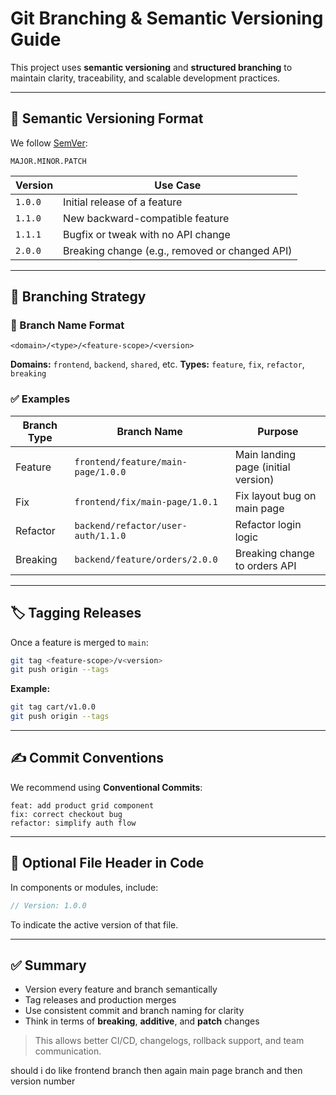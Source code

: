 # Git Branching & Semantic Versioning Guide

This project uses **semantic versioning** and **structured branching** to maintain clarity, traceability, and scalable development practices.

---

## 📌 Semantic Versioning Format

We follow [SemVer](https://semver.org):

```
MAJOR.MINOR.PATCH
```

| Version | Use Case                                       |
| ------- | ---------------------------------------------- |
| `1.0.0` | Initial release of a feature                   |
| `1.1.0` | New backward-compatible feature                |
| `1.1.1` | Bugfix or tweak with no API change             |
| `2.0.0` | Breaking change (e.g., removed or changed API) |

---

## 🌱 Branching Strategy

### 🔧 Branch Name Format

```
<domain>/<type>/<feature-scope>/<version>
```

**Domains:** `frontend`, `backend`, `shared`, etc.
**Types:** `feature`, `fix`, `refactor`, `breaking`

### ✅ Examples

| Branch Type | Branch Name                        | Purpose                             |
| ----------- | ---------------------------------- | ----------------------------------- |
| Feature     | `frontend/feature/main-page/1.0.0` | Main landing page (initial version) |
| Fix         | `frontend/fix/main-page/1.0.1`     | Fix layout bug on main page         |
| Refactor    | `backend/refactor/user-auth/1.1.0` | Refactor login logic                |
| Breaking    | `backend/feature/orders/2.0.0`     | Breaking change to orders API       |

---

## 🏷️ Tagging Releases

Once a feature is merged to `main`:

```bash
git tag <feature-scope>/v<version>
git push origin --tags
```

**Example:**

```bash
git tag cart/v1.0.0
git push origin --tags
```

---

## ✍️ Commit Conventions

We recommend using **Conventional Commits**:

```
feat: add product grid component
fix: correct checkout bug
refactor: simplify auth flow
```

---

## 📁 Optional File Header in Code

In components or modules, include:

```ts
// Version: 1.0.0
```

To indicate the active version of that file.

---

## ✅ Summary

* Version every feature and branch semantically
* Tag releases and production merges
* Use consistent commit and branch naming for clarity
* Think in terms of **breaking**, **additive**, and **patch** changes

> This allows better CI/CD, changelogs, rollback support, and team communication.

should i do like frontend branch then again main page branch and then version number
